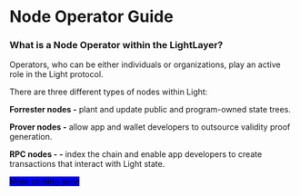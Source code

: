 # Node Operator Guide

### What is a Node Operator within the LightLayer?[​](https://docs.eigenlayer.xyz/eigenlayer/operator-guides/operator-introduction#what-is-a-node-operator-within-eigenlayer) <a href="#what-is-a-node-operator-within-eigenlayer" id="what-is-a-node-operator-within-eigenlayer"></a>

Operators, who can be either individuals or organizations, play an active role in the Light protocol.&#x20;

There are three different types of nodes within Light:

**Forrester nodes -** plant and update public and program-owned state trees.

**Prover nodes -** allow app and wallet developers to outsource validity proof generation.

**RPC nodes - -** index the chain and enable app developers to create transactions that interact with Light state.



<mark style="background-color:blue;">More coming soon</mark>

